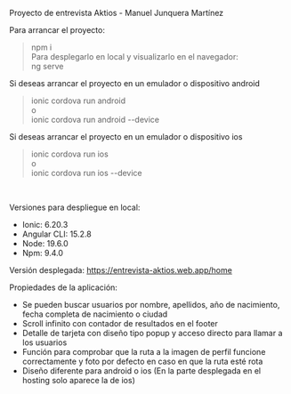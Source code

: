 Proyecto de entrevista Aktios - Manuel Junquera Martínez

Para arrancar el proyecto:
> npm i
<br />Para desplegarlo en local y visualizarlo en el navegador: <br />
> ng serve

Si deseas arrancar el proyecto en un emulador o dispositivo android
> ionic cordova run android
<br />o<br />
> ionic cordova run android --device

Si deseas arrancar el proyecto en un emulador o dispositivo ios
> ionic cordova run ios
<br />o<br />
> ionic cordova run ios --device
<br/>

Versiones para despliegue en local:
- Ionic: 6.20.3
- Angular CLI: 15.2.8
- Node: 19.6.0
- Npm: 9.4.0

Versión desplegada:
https://entrevista-aktios.web.app/home

Propiedades de la aplicación:
- Se pueden buscar usuarios por nombre, apellidos, año de nacimiento, fecha completa de nacimiento o ciudad
- Scroll infinito con contador de resultados en el footer
- Detalle de tarjeta con diseño tipo popup y acceso directo para llamar a los usuarios
- Función para comprobar que la ruta a la imagen de perfil funcione correctamente y foto por defecto en caso en que la ruta esté rota
- Diseño diferente para android o ios (En la parte desplegada en el hosting solo aparece la de ios)
